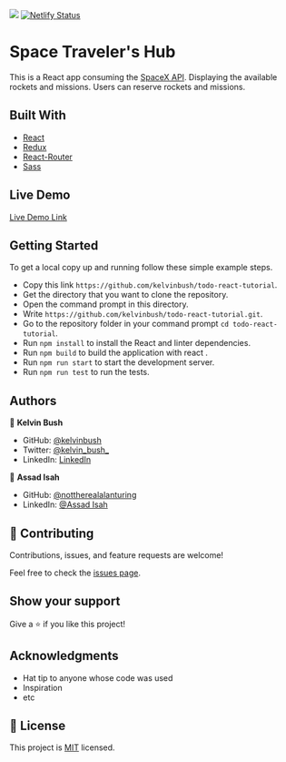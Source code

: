 ![](https://img.shields.io/badge/Microverse-blueviolet)
[![Netlify Status](https://api.netlify.com/api/v1/badges/e0f14414-e46b-4264-85f4-02a55abbb7e4/deploy-status)](https://app.netlify.com/sites/remarkable-cupcake-36a101/deploys)

# Space Traveler's Hub

 This is a React app consuming the [SpaceX API](https://api.spacexdata.com/v3/).
 Displaying the available rockets and missions.
 Users can reserve rockets and missions.


## Built With

- [React](https://reactjs.org/)
- [Redux](https://redux.js.org/)
- [React-Router](https://reactrouter.com/)
- [Sass](https://sass-lang.com/)

## Live Demo

[Live Demo Link](https://space-travels-app.netlify.app/)

## Getting Started
To get a local copy up and running follow these simple example steps.

- Copy this link `https://github.com/kelvinbush/todo-react-tutorial`.
- Get the directory that you want to clone the repository.
- Open the command prompt in this directory.
- Write `https://github.com/kelvinbush/todo-react-tutorial.git`.
- Go to the repository folder in your command prompt `cd todo-react-tutorial`.
- Run `npm install` to install the React and linter dependencies.
- Run `npm build` to build the application with react .
- Run `npm run start` to start the development server.
- Run `npm run test` to run the tests.


## Authors

👤 **Kelvin Bush**

- GitHub: [@kelvinbush](https://github.com/kelvinbush)
- Twitter: [@kelvin_bush_](https://twitter.com/kelvin_bush_)
- LinkedIn: [LinkedIn](https://www.linkedin.com/in/kelvin-wachiye-04b469173/)

👤 **Assad Isah**

- GitHub: [@nottherealalanturing](https://github.com/nottherealalanturing)
- LinkedIn: [@Assad Isah](https://www.linkedin.com/in/assadisah)

## 🤝 Contributing

Contributions, issues, and feature requests are welcome!

Feel free to check the [issues page](../../issues/).

## Show your support

Give a ⭐️ if you like this project!

## Acknowledgments

- Hat tip to anyone whose code was used
- Inspiration
- etc

## 📝 License

This project is [MIT](./MIT.md) licensed.

